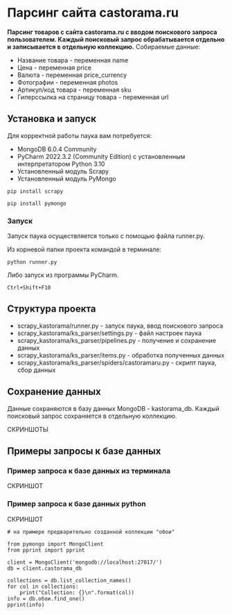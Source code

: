 <h1>Парсинг сайта castorama.ru</h1>
<strong>Парсинг товаров с сайта castorama.ru с вводом поискового запроса пользователем. Каждый поисковый запрос обрабатывается отдельно и записывается в отдельную коллекцию.</strong>
Собираемые данные:
<ul>
	<li>Название товара - переменная name</li>
	<li>Цена - переменная price</li>
	<li>Валюта - переменная price_currency</li>
	<li>Фотографии - переменная photos</li>
	<li>Артикул/код товара - переменная sku</li>
	<li>Гиперссылка на страницу товара - переменная url</li>
</ul>

## Установка и запуск

Для корректной работы паука вам потребуется:
<ul>
	<li>MongoDB 6.0.4 Community</li>
	<li>PyCharm 2022.3.2 (Community Edition) с установленным интерпретатором Python 3.10</li>
	<li>Установленный модуль Scrapy</li>
	<li>Установленный модуль PyMongo</li>
</ul> 


```pip install scrapy```

```pip install pymongo```

### Запуск
Запуск паука осуществляется только с помощью файла runner.py.

Из корневой папки проекта командой в терминале:

```python runner.py```

Либо запуск из программы PyCharm.

```Ctrl+Shift+F10```

## Структура проекта

<ul>
	<li>scrapy_kastorama/runner.py - запуск паука, ввод поискового запроса</li>
	<li>scrapy_kastorama/ks_parser/settings.py - файл настроек паука</li>
	<li>scrapy_kastorama/ks_parser/pipelines.py - получение и сохранение данных</li>
	<li>scrapy_kastorama/ks_parser/items.py - обработка полученных данных</li>
	<li>scrapy_kastorama/ks_parser/spiders/castoramaru.py - скрипт паука, сбор данных</li>
</ul>




## Сохранение данных

	
Данные сохраняются в базу данных MongoDB - kastorama_db. Каждый поисковый запрос сохраняется в отдельную коллекцию.

СКРИНШОТЫ


## Примеры запросы к базе данных 
	
### Пример запроса к базе данных из терминала
СКРИНШОТ
	
### Пример запроса к базе данных python
СКРИНШОТ
```
# на примере предварительно созданной коллекции "обои"

from pymongo import MongoClient
from pprint import pprint

client = MongoClient('mongodb://localhost:27017/')
db = client.castorama_db

collections = db.list_collection_names()
for col in collections:
    print("Collection: {}\n".format(col))
info = db.обои.find_one()
pprint(info)

```

